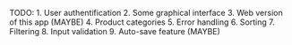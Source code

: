 TODO:
    1. User authentification
    2. Some graphical interface
    3. Web version of this app (MAYBE)
    4. Product categories
    5. Error handling
    6. Sorting
    7. Filtering
    8. Input validation
    9. Auto-save feature (MAYBE)